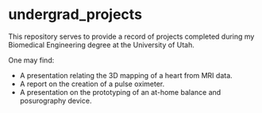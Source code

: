 # undergrad_projects

This repository serves to provide a record of projects completed during my Biomedical Engineering degree at the University of Utah.

One may find:
- A presentation relating the 3D mapping of a heart from MRI data.
- A report on the creation of a pulse oximeter.
- A presentation on the prototyping of an at-home balance and posurography device.
